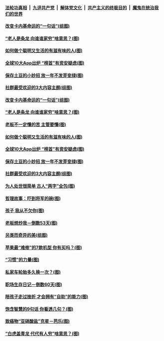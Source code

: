 

####  [法轮功真相](../../../../basic/blob/master/README.md?t=03100101) &nbsp;|&nbsp; [九评共产党](../../../../9ping.md/blob/master/README.md?t=03100101) &nbsp;|&nbsp; [解体党文化](../../../../jtdwh.md/blob/master/README.md?t=03100101)  &nbsp;|&nbsp; [共产主义的终极目的](../../../../gczydzjmd.md/blob/master/README.md?t=03100101) &nbsp;|&nbsp; [魔鬼在统治我们的世界](../../../../mgztzwmdsj.md/blob/master/README.md?t=03100101) 

#### [改变卡内基命运的“一句话”(组图)](../pages/p8/964291.md?t=03100101) 

#### [“老人是条龙 向谁谁家穷”啥意思？(图)](../pages/p8/964964.md?t=03100101) 

#### [如何做个聪明又生活的有滋有味的人(图)](../pages/p8/964886.md?t=03100101) 

#### [全球10大App出炉 “榜首”有资安疑虑(图)](../pages/p8/964903.md?t=03100101) 

#### [保存土豆的小妙招 放一年不发芽变绿(图)](../pages/p8/964500.md?t=03100101) 

#### [社群最受欢迎的3大内容主题(组图)](../pages/p8/964722.md?t=03100101) 

#### [改变卡内基命运的“一句话”(组图)](../pages/p8/964291.md?t=03100101) 

#### [“老人是条龙 向谁谁家穷”啥意思？(图)](../pages/p8/964964.md?t=03100101) 

#### [老板不一定懂的苦 主管要懂(图)](../pages/p8/964953.md?t=03100101) 

#### [如何做个聪明又生活的有滋有味的人(图)](../pages/p8/964886.md?t=03100101) 

#### [全球10大App出炉 “榜首”有资安疑虑(图)](../pages/p8/964903.md?t=03100101) 

#### [保存土豆的小妙招 放一年不发芽变绿(图)](../pages/p8/964500.md?t=03100101) 

#### [社群最受欢迎的3大内容主题(组图)](../pages/p8/964722.md?t=03100101) 

#### [为人处世很简单 古人“两字”全包(图)](../pages/p8/964804.md?t=03100101) 

#### [哲理故事：吓到将军的碗(图)](../pages/p8/964288.md?t=03100101) 

#### [孩子 我从不欠你(图)](../pages/p8/963758.md?t=03100101) 

#### [老板想炒我－倒数53天(图)](../pages/p8/964701.md?t=03100101) 

#### [另类而奇异的美(组图)](../pages/p8/964715.md?t=03100101) 

#### [苹果最“难修”的7款机型 你有买吗？(图)](../pages/p8/964693.md?t=03100101) 

#### [“习惯”的力量(图)](../pages/p8/964525.md?t=03100101) 

#### [私家车轮胎多久换一次？(图)](../pages/p8/964675.md?t=03100101) 

#### [职场生存日记－倒数60天(图)](../pages/p8/964652.md?t=03100101) 

#### [陪孩子走过挫折 才会拥有“自助”的能力(图)](../pages/p8/964602.md?t=03100101) 

#### [饱含智慧的9句话 你看透几句？(图)](../pages/p8/964297.md?t=03100101) 

#### [致癌物“亚硝酸盐”克星－芭乐(图)](../pages/p8/964132.md?t=03100101) 

#### [“白虎盖青龙 代代有人穷”啥意思？(图)](../pages/p8/964481.md?t=03100101) 

